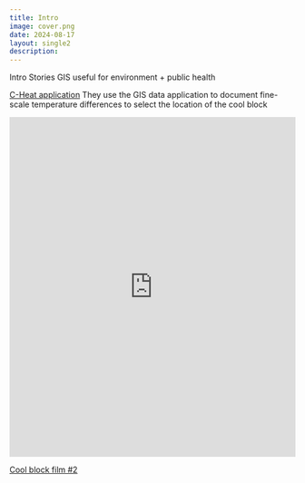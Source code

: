 ```yaml
---
title: Intro
image: cover.png
date: 2024-08-17
layout: single2
description: 
---
```



Intro
Stories
GIS useful for environment + public health

[C-Heat application](https://www.c-heatproject.org/data-applications)
They use the GIS data application to document fine-scale temperature differences to select the location of the cool block


<iframe width="100%" height="600" src="https://www.youtube.com/embed/kFmiCOLESsk?si=0_-vY2KLoPDuO4dE" title="YouTube video player" frameborder="0" allow="accelerometer; autoplay; clipboard-write; encrypted-media; gyroscope; picture-in-picture; web-share" referrerpolicy="strict-origin-when-cross-origin" allowfullscreen></iframe>

[Cool block film #2](https://www.turnaround-films.com/14-public-chelsea-cool-block)